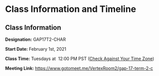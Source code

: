 # Class Information and Timeline

<h2>Class Information</h2>
<p><strong>Designation:</strong> GAP17T2-CHAR</p>
<p><strong>Start Date:</strong> February 1st, 2021</p>
<p><strong>Class Time:</strong> Tuesdays at&nbsp; 12:00 PM PST (<a class="inline_disabled" href="https://www.timeanddate.com/worldclock/converter.html?iso=20210624T160000&amp;p1=840&amp;p2=136&amp;p3=195&amp;p4=214&amp;p5=176&amp;p6=102&amp;p7=248" target="_blank">Check Against Your Time Zone</a>)</p>
<p><strong>Meeting Link:</strong> <a class="anchor-1MIwyf anchorUnderlineOnHover-2qPutX" title="https://www.gotomeet.me/VertexRoom2/gap-17-term-2-c" role="button" href="https://www.gotomeet.me/VertexRoom2/gap-17-term-2-c" target="_blank">https://www.gotomeet.me/VertexRoom2/gap-17-term-2-c</a></p>
